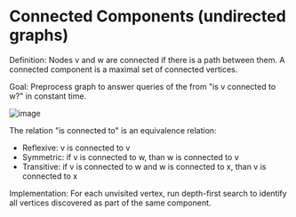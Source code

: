 # Connected Components (undirected graphs)

Definition: Nodes v and w are connected if there is a path between them.
A connected component is a maximal set of connected vertices.

Goal: Preprocess graph to answer queries of the from "is v connected to w?" in
constant time.

![image](http://f.cl.ly/items/080u0w0k0S0e3O3K3t1n/connected_components.jpg)

The relation "is connected to" is an equivalence relation:  
* Reflexive: v is connected to v  
* Symmetric: if v is connected to w, than w is connected to v  
* Transitive: if v is connected to w and w is connected to x, than v is connected to x

Implementation: For each unvisited vertex, run depth-first search to identify all vertices
discovered as part of the same component.
